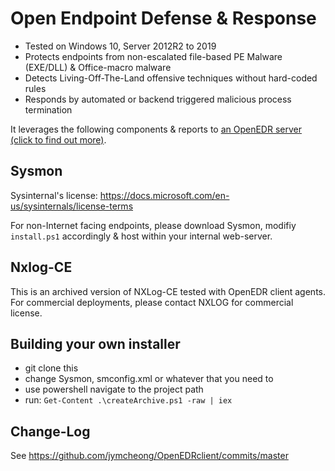 # Open Endpoint Defense & Response

* Tested on Windows 10, Server 2012R2 to 2019
* Protects endpoints from non-escalated file-based PE Malware (EXE/DLL) & Office-macro malware
* Detects Living-Off-The-Land offensive techniques without hard-coded rules
* Responds by automated or backend triggered malicious process termination 

It leverages the following components & reports to [an OpenEDR server (click to find out more)](https://github.com/jymcheong/OpenEDR).

## Sysmon
Sysinternal's license: https://docs.microsoft.com/en-us/sysinternals/license-terms

For non-Internet facing endpoints, please download Sysmon, modifiy `install.ps1` accordingly & host within your internal web-server.

## Nxlog-CE 
This is an archived version of NXLog-CE tested with OpenEDR client agents. For commercial deployments, please contact NXLOG for commercial license. 

## Building your own installer
- git clone this
- change Sysmon, smconfig.xml or whatever that you need to
- use powershell navigate to the project path
- run: `Get-Content .\createArchive.ps1 -raw | iex`

## Change-Log
See https://github.com/jymcheong/OpenEDRclient/commits/master
